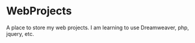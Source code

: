 WebProjects
===========

A place to store my web projects.  I am learning to use Dreamweaver, php, jquery, etc.
